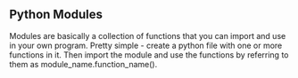 ## Python Modules

Modules are basically a collection of functions that you can import and use in your own program. Pretty simple - create a python file with one or more functions in it. Then import the module and use the functions by referring to them as module_name.function_name().

